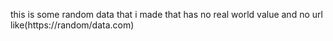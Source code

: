 this is some random data that i made that has no real world value and no url like(https://random/data.com)